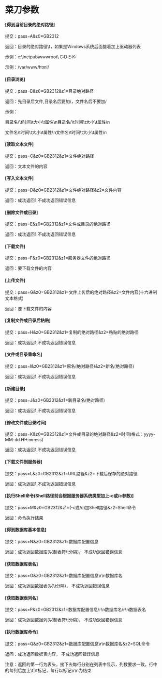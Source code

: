# 菜刀参数

#### \[得到当前目录的绝对路径]

提交：pass=A\&z0=GB2312

返回：目录的绝对路径\t，如果是Windows系统后面接着加上驱动器列表

示例：c:\inetpub\wwwroot\ C:D:E:K:

示例：/var/www/html/

#### \[目录浏览]

提交：pass=B\&z0=GB2312\&z1=目录绝对路径

返回：先目录后文件,目录名后要加/，文件名后不要加/

示例：

目录名/\t时间\t大小\t属性\n目录名/\t时间\t大小\t属性\n

文件名\t时间\t大小\t属性\n文件名\t时间\t大小\t属性\n

#### \[读取文本文件]

提交：pass=C\&z0=GB2312\&z1=文件绝对路径

返回：文本文件的内容

#### \[写入文本文件]&#x20;

提交：pass=D\&z0=GB2312\&z1=文件绝对路径\&z2=文件内容

返回：成功返回1,不成功返回错误信息

#### \[删除文件或目录]

提交：pass=E\&z0=GB2312\&z1=文件或目录的绝对路径

返回：成功返回1,不成功返回错误信息

#### \[下载文件]

提交：pass=F\&z0=GB2312\&z1=服务器文件的绝对路径

返回：要下载文件的内容

#### \[上传文件]

提交：pass=G\&z0=GB2312\&z1=文件上传后的绝对路径\&z2=文件内容(十六进制文本格式)

返回：要下载文件的内容

#### \[复制文件或目录后粘贴]

提交：pass=H\&z0=GB2312\&z1=复制的绝对路径\&z2=粘贴的绝对路径

返回：成功返回1,不成功返回错误信息

#### \[文件或目录重命名]

提交：pass=I\&z0=GB2312\&z1=原名(绝对路径)\&z2=新名(绝对路径)

返回：成功返回1,不成功返回错误信息

#### \[新建目录]

提交：pass=J\&z0=GB2312\&z1=新目录名(绝对路径)

返回：成功返回1,不成功返回错误信息

#### \[修改文件或目录时间]

提交：pass=K\&z0=GB2312\&z1=文件或目录的绝对路径\&z2=时间(格式：yyyy-MM-dd HH:mm:ss)

返回：成功返回1,不成功返回错误信息

#### \[下载文件到服务器]

提交：pass=L\&z0=GB2312\&z1=URL路径\&z2=下载后保存的绝对路径

返回：成功返回1,不成功返回错误信息

#### \[执行Shell命令(Shell路径前会根据服务器系统类型加上-c或/c参数)]

提交：pass=M\&z0=GB2312\&z1=(-c或/c)加Shell路径\&z2=Shell命令

返回：命令执行结果

#### \[得到数据库基本信息]

提交：pass=N\&z0=GB2312\&z1=数据库配置信息

返回：成功返回数据库(以制表符\t分隔)， 不成功返回错误信息

#### \[获取数据库表名]

提交：pass=O\&z0=GB2312\&z1=数据库配置信息\r\n数据库名

返回：成功返回数据表(以\t分隔)， 不成功返回错误信息

#### \[获取数据表列名]

提交：pass=P\&z0=GB2312\&z1=数据库配置信息\r\n数据库名\r\n数据表名

返回：成功返回数据列(以制表符\t分隔)， 不成功返回错误信息

#### \[执行数据库命令]

提交：pass=Q\&z0=GB2312\&z1=数据库配置信息\r\n数据库名\&z2=SQL命令

返回：成功返回数据表内容， 不成功返回错误信息

注意：返回的第一行为表头，接下去每行分别在列表中显示，列数要求一致。行中的每列后加上\t|\t标记，每行以标记\r\n为结束
